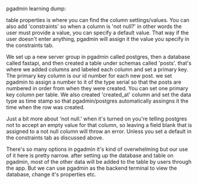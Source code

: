pgadmin learning dump:

table properties is where you can find the column settings/values. You can also add 'constraints' so when a column is 'not null?' in 
other words the user must provide a value, you can specify a default value. That way if the user doesn't enter anything, pgadmin will
assign it the value you specify in the constraints tab.

We set up a new server group in pgadmin called postgres, then a database called fastapi, and then created a table under schemas called 
'posts'. that's where we added columns and labeled each column and set a primary key. The primary key column is our id number for each
new post. we set pgadmin to assign a number to it of the type serial so that the posts are numbered in order from when they were
created. You can set one primary key column per table. We also created 'created_at' column and set the data type as time stamp
so that pgadmin/postgres automatically assingns it the time when the row was created.

Just a bit more about 'not null.' when it's turned on you're telling postgres not to accept an empty value for that column, so leaving
a field blank that is assigned to a not null column will throw an error. Unless you set a default in the constraints tab as discussed
above.

There's so many options in pgadmin it's kind of overwhelming but our use of it here is pretty narrow. after setting up the database and 
table on pgadmin, most of the other data will be added to the table by users through the app. But we can use pgadmin as the backend
terminal to view the database, change it's properties etc.
